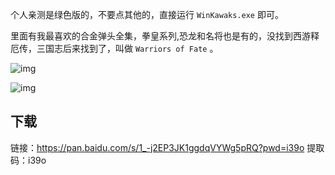 个人亲测是绿色版的，不要点其他的，直接运行 `WinKawaks.exe` 即可。

里面有我最喜欢的合金弹头全集，拳皇系列,恐龙和名将也是有的，没找到西游释厄传，三国志后来找到了，叫做 `Warriors of Fate` 。


![img]({static}/images/2024/jieji_1.png)

![img]({static}/images/2024/jieji_2.png)

## 下载
链接：https://pan.baidu.com/s/1_-j2EP3JK1ggdqVYWg5pRQ?pwd=i39o 
提取码：i39o